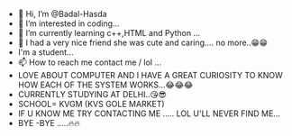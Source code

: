 - 👋 Hi, I’m @Badal-Hasda
- 👀 I’m interested in coding...
- 🌱 I’m currently learning c++,HTML and Python ...
- 💞️ I had a very nice friend she was cute and caring.... no more..😁😁 
- I'm a student...
- 📫 How to reach me contact me / lol ...
 - LOVE ABOUT COMPUTER AND I HAVE A GREAT CURIOSITY TO KNOW HOW EACH OF THE SYSTEM WORKS...😂😂😂
 - CURRENTLY STUDYING AT DELHI..😘😎
 - SCHOOL= KVGM (KVS GOLE MARKET)
 - IF U KNOW ME TRY CONTACTING ME ..... LOL U'LL NEVER FIND ME...
 - BYE -BYE .....🔥🔥

<!---
Badal-Hasda/Badal-Hasda is a ✨ special ✨ repository because its `README.md` (this file) appears on your GitHub profile.
You can click the Preview link to take a look at your changes.
--->
